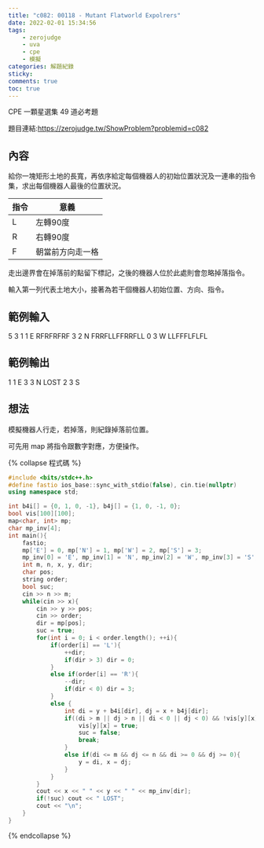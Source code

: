 ```yaml
---
title: "c082: 00118 - Mutant Flatworld Expolrers"
date: 2022-02-01 15:34:56
tags:
    - zerojudge
    - uva
    - cpe
    - 模擬
categories: 解題紀錄
sticky: 
comments: true
toc: true
---
```

CPE 一顆星選集 49 道必考題
<!--more-->
題目連結:https://zerojudge.tw/ShowProblem?problemid=c082
## 內容
給你一塊矩形土地的長寬，再依序給定每個機器人的初始位置狀況及一連串的指令集，求出每個機器人最後的位置狀況。

|指令 |意義|
|-----|-----|
|L    |左轉90度|
|R    |右轉90度|
|F    |朝當前方向走一格|

走出邊界會在掉落前的點留下標記，之後的機器人位於此處則會忽略掉落指令。

輸入第一列代表土地大小，接著為若干個機器人初始位置、方向、指令。
## 範例輸入
5 3
1 1 E
RFRFRFRF
3 2 N
FRRFLLFFRRFLL
0 3 W
LLFFFLFLFL
## 範例輸出
1 1 E
3 3 N LOST
2 3 S
## 想法
模擬機器人行走，若掉落，則紀錄掉落前位置。

可先用 map 將指令跟數字對應，方便操作。

{% collapse 程式碼 %}
```cpp
#include <bits/stdc++.h>
#define fastio ios_base::sync_with_stdio(false), cin.tie(nullptr)
using namespace std;

int b4i[] = {0, 1, 0, -1}, b4j[] = {1, 0, -1, 0};
bool vis[100][100];
map<char, int> mp;
char mp_inv[4];
int main(){
    fastio;
    mp['E'] = 0, mp['N'] = 1, mp['W'] = 2, mp['S'] = 3;
    mp_inv[0] = 'E', mp_inv[1] = 'N', mp_inv[2] = 'W', mp_inv[3] = 'S';
    int m, n, x, y, dir;
    char pos;
    string order;
    bool suc;
    cin >> n >> m;
    while(cin >> x){
        cin >> y >> pos;
        cin >> order;
        dir = mp[pos];
        suc = true;
        for(int i = 0; i < order.length(); ++i){
            if(order[i] == 'L'){
                ++dir;
                if(dir > 3) dir = 0;
            }
            else if(order[i] == 'R'){
                --dir;
                if(dir < 0) dir = 3;
            }
            else {
                int di = y + b4i[dir], dj = x + b4j[dir];
                if((di > m || dj > n || di < 0 || dj < 0) && !vis[y][x]){
                    vis[y][x] = true;
                    suc = false;
                    break;
                }
                else if(di <= m && dj <= n && di >= 0 && dj >= 0){
                    y = di, x = dj;
                }
            }
        }
        cout << x << " " << y << " " << mp_inv[dir];
        if(!suc) cout << " LOST";
        cout << "\n";
    }
}
```
{% endcollapse %}